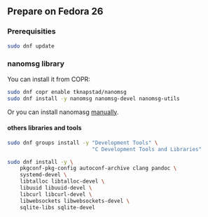 Prepare on Fedora 26
--------------------

### Prerequisities

``` bash
sudo dnf update
```

### nanomsg library

You can install it from COPR:

``` bash
sudo dnf copr enable tknapstad/nanomsg
sudo dnf install -y nanomsg nanomsg-devel nanomsg-utils
```

Or you can install nanomasg [manually](nanomsg_manually.md).

#### others libraries and tools

``` bash
sudo dnf groups install -y "Development Tools" \
                           "C Development Tools and Libraries"

sudo dnf install -y \
    pkgconf-pkg-config autoconf-archive clang pandoc \
    systemd-devel \
    libtalloc libtalloc-devel \
    libuuid libuuid-devel \
    libcurl libcurl-devel \
    libwebsockets libwebsockets-devel \
    sqlite-libs sqlite-devel
```
